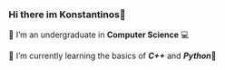### Hi there im **Konstantinos**👋

🔭 I’m an undergraduate in **Computer Science** 💻

🌱 I’m currently learning the basics of ***C++*** and ***Python***🐍
<!--
**kangelakis/kangelakis** is a ✨ _special_ ✨ repository because its `README.md` (this file) appears on your GitHub profile.

Here are some ideas to get you started:

- 🔭 I’m currently working on ...
- 🌱 I’m currently learning ...
- 👯 I’m looking to collaborate on ...
- 🤔 I’m looking for help with ...
- 💬 Ask me about ...
- 📫 How to reach me: ...
- 😄 Pronouns: ...
- ⚡ Fun fact: ...
-->

